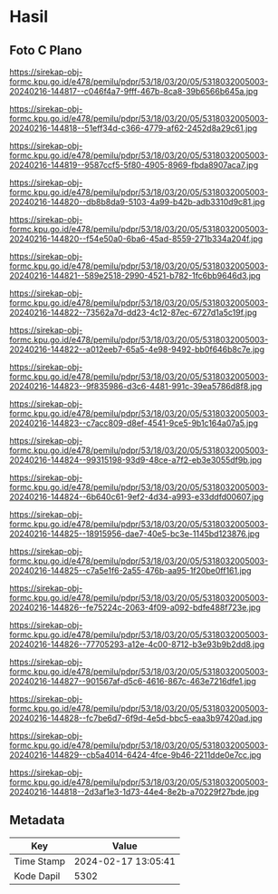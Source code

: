 # Hasil

## Foto C Plano

https://sirekap-obj-formc.kpu.go.id/e478/pemilu/pdpr/53/18/03/20/05/5318032005003-20240216-144817--c046f4a7-9fff-467b-8ca8-39b6566b645a.jpg

https://sirekap-obj-formc.kpu.go.id/e478/pemilu/pdpr/53/18/03/20/05/5318032005003-20240216-144818--51eff34d-c366-4779-af62-2452d8a29c61.jpg

https://sirekap-obj-formc.kpu.go.id/e478/pemilu/pdpr/53/18/03/20/05/5318032005003-20240216-144819--9587ccf5-5f80-4905-8969-fbda8907aca7.jpg

https://sirekap-obj-formc.kpu.go.id/e478/pemilu/pdpr/53/18/03/20/05/5318032005003-20240216-144820--db8b8da9-5103-4a99-b42b-adb3310d9c81.jpg

https://sirekap-obj-formc.kpu.go.id/e478/pemilu/pdpr/53/18/03/20/05/5318032005003-20240216-144820--f54e50a0-6ba6-45ad-8559-271b334a204f.jpg

https://sirekap-obj-formc.kpu.go.id/e478/pemilu/pdpr/53/18/03/20/05/5318032005003-20240216-144821--589e2518-2990-4521-b782-1fc6bb9646d3.jpg

https://sirekap-obj-formc.kpu.go.id/e478/pemilu/pdpr/53/18/03/20/05/5318032005003-20240216-144822--73562a7d-dd23-4c12-87ec-6727d1a5c19f.jpg

https://sirekap-obj-formc.kpu.go.id/e478/pemilu/pdpr/53/18/03/20/05/5318032005003-20240216-144822--a012eeb7-65a5-4e98-9492-bb0f646b8c7e.jpg

https://sirekap-obj-formc.kpu.go.id/e478/pemilu/pdpr/53/18/03/20/05/5318032005003-20240216-144823--9f835986-d3c6-4481-991c-39ea5786d8f8.jpg

https://sirekap-obj-formc.kpu.go.id/e478/pemilu/pdpr/53/18/03/20/05/5318032005003-20240216-144823--c7acc809-d8ef-4541-9ce5-9b1c164a07a5.jpg

https://sirekap-obj-formc.kpu.go.id/e478/pemilu/pdpr/53/18/03/20/05/5318032005003-20240216-144824--99315198-93d9-48ce-a7f2-eb3e3055df9b.jpg

https://sirekap-obj-formc.kpu.go.id/e478/pemilu/pdpr/53/18/03/20/05/5318032005003-20240216-144824--6b640c61-9ef2-4d34-a993-e33ddfd00607.jpg

https://sirekap-obj-formc.kpu.go.id/e478/pemilu/pdpr/53/18/03/20/05/5318032005003-20240216-144825--18915956-dae7-40e5-bc3e-1145bd123876.jpg

https://sirekap-obj-formc.kpu.go.id/e478/pemilu/pdpr/53/18/03/20/05/5318032005003-20240216-144825--c7a5e1f6-2a55-476b-aa95-1f20be0ff161.jpg

https://sirekap-obj-formc.kpu.go.id/e478/pemilu/pdpr/53/18/03/20/05/5318032005003-20240216-144826--fe75224c-2063-4f09-a092-bdfe488f723e.jpg

https://sirekap-obj-formc.kpu.go.id/e478/pemilu/pdpr/53/18/03/20/05/5318032005003-20240216-144826--77705293-a12e-4c00-8712-b3e93b9b2dd8.jpg

https://sirekap-obj-formc.kpu.go.id/e478/pemilu/pdpr/53/18/03/20/05/5318032005003-20240216-144827--901567af-d5c6-4616-867c-463e7216dfe1.jpg

https://sirekap-obj-formc.kpu.go.id/e478/pemilu/pdpr/53/18/03/20/05/5318032005003-20240216-144828--fc7be6d7-6f9d-4e5d-bbc5-eaa3b97420ad.jpg

https://sirekap-obj-formc.kpu.go.id/e478/pemilu/pdpr/53/18/03/20/05/5318032005003-20240216-144829--cb5a4014-6424-4fce-9b46-2211dde0e7cc.jpg

https://sirekap-obj-formc.kpu.go.id/e478/pemilu/pdpr/53/18/03/20/05/5318032005003-20240216-144818--2d3af1e3-1d73-44e4-8e2b-a70229f27bde.jpg


## Metadata

| Key        | Value               |
| ---------- | ------------------- |
| Time Stamp | 2024-02-17 13:05:41 |
| Kode Dapil | 5302                |



